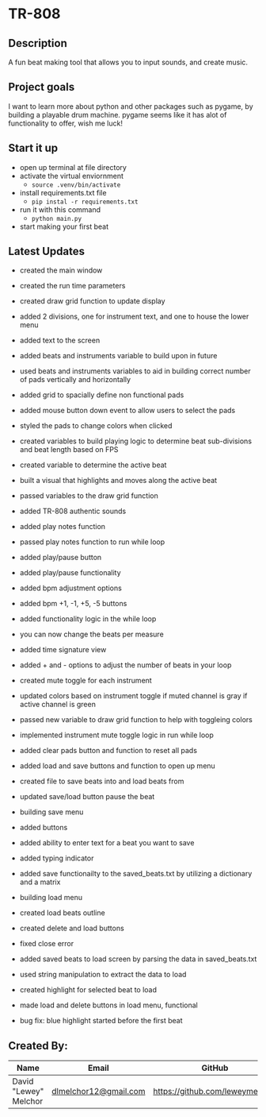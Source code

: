 # TR-808

## Description
A fun beat making tool that allows you to input sounds, and create music.

## Project goals
I want to learn more about python and other packages such as pygame, by building a playable drum machine.
pygame seems like it has alot of functionality to offer, wish me luck!

## Start it up
- open up terminal at file directory
- activate the virtual enviornment
    - `source .venv/bin/activate`
- install requirements.txt file
    - `pip instal -r requirements.txt`
- run it with this command
    - `python main.py`
- start making your first beat

## Latest Updates
- created the main window
- created the run time parameters
- created draw grid function to update display
- added 2 divisions, one for instrument text, and one to house the lower menu
- added text to the screen

- added beats and instruments variable to build upon in future
- used beats and instruments variables to aid in building correct number of pads vertically and horizontally
- added grid to spacially define non functional pads

- added mouse button down event to allow users to select the pads
- styled the pads to change colors when clicked

- created variables to build playing logic to determine beat sub-divisions and beat length based on FPS
- created variable to determine the active beat
- built a visual that highlights and moves along the active beat
- passed variables to the draw grid function

- added TR-808 authentic sounds
- added play notes function
- passed play notes function to run while loop

- added play/pause button
- added play/pause functionality

- added bpm adjustment options
- added bpm +1, -1, +5, -5 buttons
- added functionality logic in the while loop

- you can now change the beats per measure
- added time signature view
- added + and - options to adjust the number of beats in your loop

- created mute toggle for each instrument
- updated colors based on instrument toggle if muted channel is gray if active channel is green
- passed new variable to draw grid function to help with toggleing colors
- implemented instrument mute toggle logic in run while loop

- added clear pads button and function to reset all pads
- added load and save buttons and function to open up menu
- created file to save beats into and load beats from
- updated save/load button pause the beat

- building save menu
- added buttons
- added ability to enter text for a beat you want to save
- added typing indicator
- added save functionailty to the saved_beats.txt by utilizing a dictionary and a matrix

- building load menu
- created load beats outline
- created delete and load buttons
- fixed close error
- added saved beats to load screen by parsing the data in saved_beats.txt
- used string manipulation to extract the data to load
- created highlight for selected beat to load
- made load and delete buttons in load menu, functional

- bug fix: blue highlight started before the first beat



## Created By:
|Name|Email|GitHub|
|----|-----|-------|
|David "Lewey" Melchor|dlmelchor12@gmail.com|https://github.com/leweymelchor|
